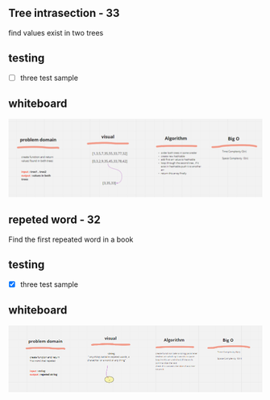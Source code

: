 
## Tree intrasection - 33

find values exist in two trees



## testing

- [ ] three test sample


## whiteboard



![bt](ch33.PNG)







## repeted word - 32

Find the first repeated word in a book 



## testing

- [x] three test sample


## whiteboard



![bt](repet.PNG)






